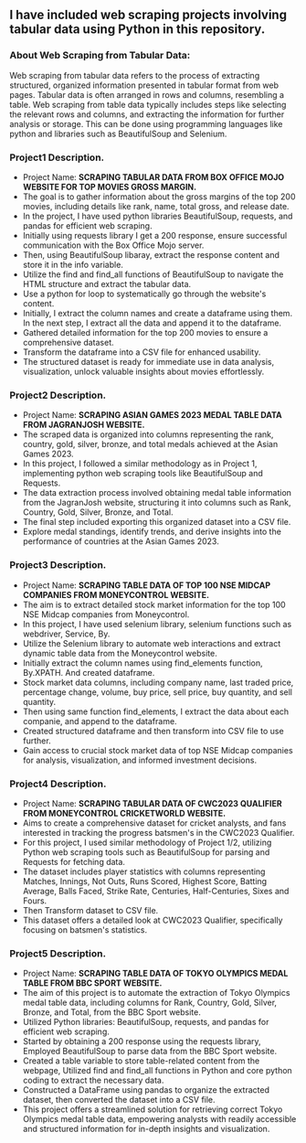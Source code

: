 ## I have included web scraping projects involving tabular data using Python in this repository.

### About Web Scraping from Tabular Data:
Web scraping from tabular data refers to the process of extracting structured, organized information presented in tabular format from web pages. Tabular data is often arranged in rows and columns, resembling a table. Web scraping from table data typically includes steps like selecting the relevant rows and columns, and extracting the information for further analysis or storage. This can be done using programming languages like python and libraries such as BeautifulSoup and Selenium. 

### Project1 Description. 
- Project Name: **SCRAPING TABULAR DATA FROM BOX OFFICE MOJO WEBSITE FOR TOP MOVIES GROSS MARGIN.**
- The goal is to gather information about the gross margins of the top 200 movies, including details like rank, name, total gross, and release date.
- In the project, I have used python libraries BeautifulSoup, requests, and pandas for efficient web scraping.
- Initially using requests library I get a 200 response, ensure successful communication with the Box Office Mojo server.
- Then, using BeautifulSoup libaray, extract the response content and store it in the info variable.
- Utilize the find and find_all functions of BeautifulSoup to navigate the HTML structure and extract the tabular data.
- Use a python for loop to systematically go through the website's content.
- Initially, I extract the column names and create a dataframe using them. In the next step, I extract all the data and append it to the dataframe.
- Gathered detailed information for the top 200 movies to ensure a comprehensive dataset.
- Transform the dataframe into a CSV file for enhanced usability.
-  The structured dataset is ready for immediate use in data analysis, visualization, unlock valuable insights about movies effortlessly.

### Project2 Description. 
- Project Name: **SCRAPING ASIAN GAMES 2023 MEDAL TABLE DATA FROM JAGRANJOSH WEBSITE.**
- The scraped data is organized into columns representing the rank, country, gold, silver, bronze, and total medals achieved at the Asian Games 2023.
- In this project, I followed a similar methodology as in Project 1, implementing python web scraping tools like BeautifulSoup and Requests.
- The data extraction process involved obtaining medal table information from the JagranJosh website, structuring it into columns such as Rank, Country, Gold, Silver, Bronze, and Total.
- The final step included exporting this organized dataset into a CSV file.
- Explore medal standings, identify trends, and derive insights into the performance of countries at the Asian Games 2023.

### Project3 Description. 
- Project Name: **SCRAPING TABLE DATA OF TOP 100 NSE MIDCAP COMPANIES FROM MONEYCONTROL WEBSITE.**
- The aim is to extract detailed stock market information for the top 100 NSE Midcap companies from Moneycontrol.
- In this project, I have used selenium library, selenium functions such as webdriver, Service, By.
- Utilize the Selenium library to automate web interactions and extract dynamic table data from the Moneycontrol website.
- Initially extract the column names using find_elements function, By.XPATH. And created dataframe. 
- Stock market data columns, including company name, last traded price, percentage change, volume, buy price, sell price, buy quantity, and sell quantity.
- Then using same function find_elements, I extract the data about each companie, and append to the dataframe.
- Created structured dataframe and then transform into CSV file to use further.
- Gain access to crucial stock market data of top NSE Midcap companies for analysis, visualization, and informed investment decisions.

### Project4 Description. 
- Project Name: **SCRAPING TABULAR DATA OF CWC2023 QUALIFIER FROM MONEYCONTROL CRICKETWORLD WEBSITE.**
- Aims to create a comprehensive dataset for cricket analysts, and fans interested in tracking the progress batsmen's in the CWC2023 Qualifier.
- For this project, I used similar methodology of Project 1/2, utilizing Python web scraping tools such as BeautifulSoup for parsing and Requests for fetching data.
- The dataset includes player statistics with columns representing Matches, Innings, Not Outs, Runs Scored, Highest Score, Batting Average, Balls Faced, Strike Rate, Centuries, Half-Centuries, Sixes and Fours.
- Then Transform dataset to CSV file.
- This dataset offers a detailed look at CWC2023 Qualifier, specifically focusing on batsmen's statistics.

### Project5 Description. 
- Project Name: **SCRAPING TABLE DATA OF TOKYO OLYMPICS MEDAL TABLE FROM BBC SPORT WEBSITE.**
- The aim of this project is to automate the extraction of Tokyo Olympics medal table data, including columns for Rank, Country, Gold, Silver, Bronze, and Total, from the BBC Sport website.
- Utilized Python libraries: BeautifulSoup, requests, and pandas for efficient web scraping.
- Started by obtaining a 200 response using the requests library, Employed BeautifulSoup to parse data from the BBC Sport website.
- Created a table variable to store table-related content from the webpage, Utilized find and find_all functions in Python and core python coding to extract the necessary data.
- Constructed a DataFrame using pandas to organize the extracted dataset, then converted the dataset into a CSV file.
- This project offers a streamlined solution for retrieving correct Tokyo Olympics medal table data, empowering analysts with readily accessible and structured information for in-depth insights and visualization.
